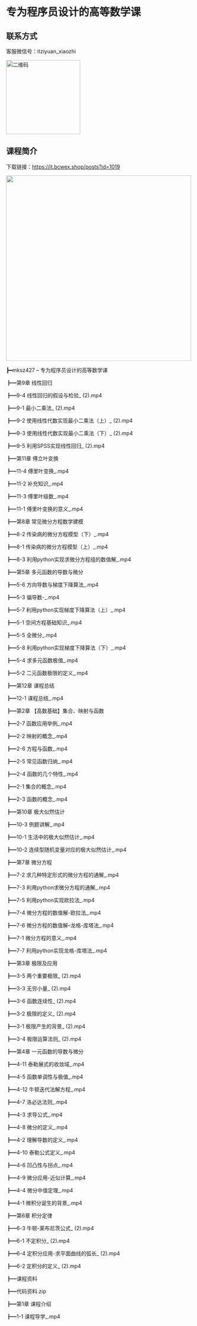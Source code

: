 # 专为程序员设计的高等数学课

## 联系方式

客服微信号：itziyuan_xiaozhi

<img src="https://ziyuanyun.oss-cn-guangzhou.aliyuncs.com/common/20240614073449/666b82192834a.jpg" width="200" height="200" alt="二维码">

## 课程简介

下载链接：https://it.bcwex.shop/posts?id=1019

<img src="https://ziyuanyun.oss-cn-guangzhou.aliyuncs.com/yun/20240515153555/664465dbe2fca.jpg" width="500" alt="">

  ┣━mksz427 &#8211; 专为程序员设计的高等数学课

 ┣━第9章 线性回归

 ┣━9-4 线性回归的假设与检验_ (2).mp4

 ┣━9-1 最小二乘法_ (2).mp4

 ┣━9-2 使用线性代数实现最小二乘法（上）_ (2).mp4

 ┣━9-3 使用线性代数实现最小二乘法（下）_ (2).mp4

 ┣━9-5 利用SPSS实现线性回归_ (2).mp4

 ┣━第11章 傅立叶变换

 ┣━11-4 傅里叶变换_.mp4

 ┣━11-2 补充知识_.mp4

 ┣━11-3 傅里叶级数_.mp4

 ┣━11-1 傅里叶变换的意义_.mp4

 ┣━第8章 常见微分方程数学建模

 ┣━8-2 传染病的微分方程模型（下）_.mp4

 ┣━8-1 传染病的微分方程模型（上）_.mp4

 ┣━8-3 利用python实现求微分方程组的数值解_.mp4

 ┣━第5章 多元函数的导数与微分

 ┣━5-6 方向导数与梯度下降算法_.mp4

 ┣━5-3 偏导数-_.mp4

 ┣━5-7 利用python实现梯度下降算法（上）_.mp4

 ┣━5-1 空间方程基础知识_.mp4

 ┣━5-5 全微分_.mp4

 ┣━5-8 利用python实现梯度下降算法（下）_.mp4

 ┣━5-4 求多元函数极值_.mp4

 ┣━5-2 二元函数极限的定义_.mp4

 ┣━第12章 课程总结

 ┣━12-1 课程总结_.mp4

 ┣━第2章 【高数基础】集合、映射与函数

 ┣━2-7 函数应用举例_.mp4

 ┣━2-2 映射的概念_.mp4

 ┣━2-6 方程与函数_.mp4

 ┣━2-5 常见函数归纳_.mp4

 ┣━2-4 函数的几个特性_.mp4

 ┣━2-1 集合的概念_.mp4

 ┣━2-3 函数的概念_.mp4

 ┣━第10章 极大似然估计

 ┣━10-3 例题讲解_.mp4

 ┣━10-1 生活中的极大似然估计_.mp4

 ┣━10-2 连续型随机变量对应的极大似然估计_.mp4

 ┣━第7章 微分方程

 ┣━7-2 求几种特定形式的微分方程的通解_.mp4

 ┣━7-3 利用python求微分方程的通解_.mp4

 ┣━7-5 利用python实现欧拉法_.mp4

 ┣━7-4 微分方程的数值解-欧拉法_.mp4

 ┣━7-6 微分方程的数值解&#8211;龙格-库塔法_.mp4

 ┣━7-1 微分方程的意义_.mp4

 ┣━7-7 利用python实现龙格-库塔法_.mp4

 ┣━第3章 极限及应用

 ┣━3-5 两个重要极限_ (2).mp4

 ┣━3-3 无穷小量_ (2).mp4

 ┣━3-6 函数连续性_ (2).mp4

 ┣━3-2 极限的定义_ (2).mp4

 ┣━3-1 极限产生的背景_ (2).mp4

 ┣━3-4 极限运算法则_ (2).mp4

 ┣━第4章 一元函数的导数与微分

 ┣━4-11 泰勒展式的收敛域_.mp4

 ┣━4-5 函数单调性与极值_.mp4

 ┣━4-12 牛顿迭代法解方程_.mp4

 ┣━4-7 洛必达法则_.mp4

 ┣━4-3 求导公式_.mp4

 ┣━4-8 微分的定义_.mp4

 ┣━4-2 理解导数的定义_.mp4

 ┣━4-10 泰勒公式定义_.mp4

 ┣━4-6 凹凸性与拐点_.mp4

 ┣━4-9 微分应用-近似计算_.mp4

 ┣━4-4 微分中值定理_.mp4

 ┣━4-1 微积分诞生的背景_.mp4

 ┣━第6章 积分定律

 ┣━6-3 牛顿-莱布尼茨公式_ (2).mp4

 ┣━6-1 不定积分_ (2).mp4

 ┣━6-4 定积分应用-求平面曲线的弧长_ (2).mp4

 ┣━6-2 定积分的定义_ (2).mp4

 ┣━课程资料

 ┣━代码资料.zip

 ┣━第1章 课程介绍

 ┣━1-1 课程导学_.mp4

  